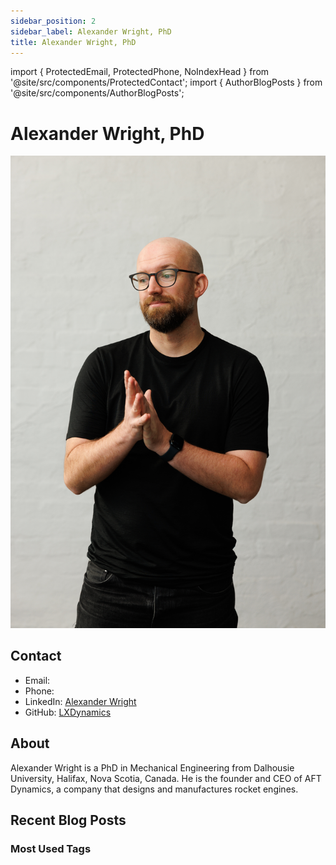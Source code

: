 ```yaml
---
sidebar_position: 2
sidebar_label: Alexander Wright, PhD
title: Alexander Wright, PhD
---
```


import { ProtectedEmail, ProtectedPhone, NoIndexHead } from '@site/src/components/ProtectedContact';
import { AuthorBlogPosts } from '@site/src/components/AuthorBlogPosts';

<NoIndexHead />

# Alexander Wright, PhD

![Alexander Wright, PhD](./img/alexander-wright-phd.jpg)

## Contact

- Email: <ProtectedEmail user="alex" domain="aftdynamics.com" />
- Phone: <ProtectedPhone countryCode="+61" number="432 466 988" />
- LinkedIn: [Alexander Wright](https://www.linkedin.com/in/walexj/)
- GitHub: [LXDynamics](https://github.com/LXDynamics)

## About

Alexander Wright is a PhD in Mechanical Engineering from Dalhousie University, Halifax, Nova Scotia, Canada. He is the founder and CEO of AFT Dynamics, a company that designs and manufactures rocket engines.

## Recent Blog Posts

<AuthorBlogPosts authorId="awright" maxPosts={6} showTags={false} />

### Most Used Tags

<AuthorBlogPosts authorId="awright" maxPosts={6} showTagsOnly={true} />

